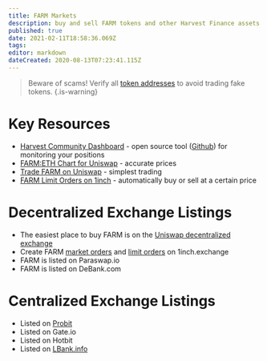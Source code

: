 ```yaml
---
title: FARM Markets
description: buy and sell FARM tokens and other Harvest Finance assets
published: true
date: 2021-02-11T18:58:36.069Z
tags: 
editor: markdown
dateCreated: 2020-08-13T07:23:41.115Z
---
```


> Beware of scams! Verify all [token addresses](https://github.com/harvest-finance/harvest) to avoid trading fake tokens.
{.is-warning}

# Key Resources

- [Harvest Community Dashboard](https://harvestfi.github.io/dashboard/) - open source tool ([Github](https://github.com/harvestfi/dashboard)) for monitoring your positions
- [FARM:ETH Chart for Uniswap](https://www.tradingview.com/symbols/FARMWETH/) - accurate prices
- [Trade FARM on Uniswap](https://app.uniswap.org/#/swap?outputCurrency=0xa0246c9032bc3a600820415ae600c6388619a14d) - simplest trading
- [FARM Limit Orders on 1inch](https://1inch.exchange/#/limit-order/USDC/FARM) - automatically buy or sell at a certain price


# Decentralized Exchange Listings


- The easiest place to buy FARM is on the [Uniswap decentralized exchange][uni-buy-farm]
- Create FARM [market orders](https://1inch.exchange/#/ETH/FARM) and [limit orders](https://1inch.exchange/#/limit-order/USDC/FARM) on 1inch.exchange
- FARM is listed on Paraswap.io
- FARM is listed on DeBank.com


# Centralized Exchange Listings

- Listed on [Probit](https://support.probit.com/hc/en-us/articles/900002847263)
- Listed on Gate.io
- Listed on Hotbit
- Listed on [LBank.info](https://twitter.com/LBank_Exchange/status/1303291365896331265)




[hf]: https://harvest.finance

[add-farm]: https://harvestfi.github.io/add-farm
[add-fdai]: https://harvestfi.github.io/add-fdai
[add-fusdc]: https://harvestfi.github.io/add-fusdc
[add-fusdt]: https://harvestfi.github.io/add-fusdt
[add-fwbtc]: https://harvestfi.github.io/add-fwbtc
[add-frenbtc]: https://harvestfi.github.io/add-frenbtc
[add-fcrvrenwbtc]: https://harvestfi.github.io/add-fcrvrenwbtc

[es-farm]: https://etherscan.io/token/0xa0246c9032bc3a600820415ae600c6388619a14d
[es-farm_usdc_lp]: https://etherscan.io/address/0x514906FC121c7878424a5C928cad1852CC545892
[es-fdai]: https://etherscan.io/token/0xab7fa2b2985bccfc13c6d86b1d5a17486ab1e04c
[es-fusdc]: https://etherscan.io/token/0xf0358e8c3CD5Fa238a29301d0bEa3D63A17bEdBE
[es-fusdt]: https://etherscan.io/token/0x053c80eA73Dc6941F518a68E2FC52Ac45BDE7c9C
[es-ftusd]: https://etherscan.io/token/0x7674622c63Bee7F46E86a4A5A18976693D54441b
[es-fwbtc]: https://etherscan.io/token/0x5d9d25c7C457dD82fc8668FFC6B9746b674d4EcB
[es-frenbtc]: https://etherscan.io/token/0xC391d1b08c1403313B0c28D47202DFDA015633C4
[es-fcrvrenwbtc]: https://etherscan.io/token/0x9aA8F427A17d6B0d91B6262989EdC7D45d6aEdf8
[es-fweth]: https://etherscan.io/token/0xFE09e53A81Fe2808bc493ea64319109B5bAa573e
[es-fusdc_weth_lp]: https://etherscan.io/token/0xA79a083FDD87F73c2f983c5551EC974685D6bb36
[es-fusdt_weth_lp]: https://etherscan.io/token/0x7DDc3ffF0612E75Ea5ddC0d6Bd4e268f70362Cff
[es-fdai_weth_lp]: https://etherscan.io/token/0x307E2752e8b8a9C29005001Be66B1c012CA9CDB7
[es-fwbtc_weth_lp]: https://etherscan.io/token/0x01112a60f427205dcA6E229425306923c3Cc2073
[es-fslp]: https://etherscan.io/token/0xF553E1f826f42716cDFe02bde5ee76b2a52fc7EB





[uni-buy-farm]: https://uniswap.exchange/swap?outputCurrency=0xa0246c9032bc3a600820415ae600c6388619a14d
[uni-buy_farm_usdc]: https://app.uniswap.org/#/add/0xa0246c9032bc3a600820415ae600c6388619a14d/0xa0b86991c6218b36c1d19d4a2e9eb0ce3606eb48
[uni-buy-fdai]: https://uniswap.exchange/swap?outputCurrency=0xe85c8581e60d7cd32bbfd86303d2a4fa6a951dac
[uni-buy-fusdc]: https://uniswap.exchange/swap?outputCurrency=0xc3f7ffb5d5869b3ade9448d094d81b0521e8326f
[uni-buy-fusdt]: https://uniswap.exchange/swap?outputCurrency=0xc7ee21406bb581e741fbb8b21f213188433d9f2f
[uni-buy-fwbtc]: https://uniswap.exchange/swap?outputCurrency=0xc07eb91961662d275e2d285bdc21885a4db136b0
[uni-buy-frenbtc]: https://uniswap.exchange/swap?outputCurrency=0xfbe122d0ba3c75e1f7c80bd27613c9f35b81feec
[uni-buy-fcrvrenwbtc]: https://uniswap.exchange/swap?outputCurrency=0x192E9d29D43db385063799BC239E772c3b6888F3
[uni-buy-fweth]: https://app.uniswap.org/#/swap?outputCurrency=0x8e298734681adbfc41ee5d17ff8b0d6d803e7098
[uni-buy-fusdc_weth_lp]: https://uniswap.exchange/add/0xa0b86991c6218b36c1d19d4a2e9eb0ce3606eb48/0xC02aaA39b223FE8D0A0e5C4F27eAD9083C756Cc2
[uni-buy-fusdt_weth_lp]: https://app.uniswap.org/#/add/0xdac17f958d2ee523a2206206994597c13d831ec7/0xC02aaA39b223FE8D0A0e5C4F27eAD9083C756Cc2
[uni-buy-fdai_weth_lp]: https://app.uniswap.org/#/add/0x6b175474e89094c44da98b954eedeac495271d0f/0xC02aaA39b223FE8D0A0e5C4F27eAD9083C756Cc2
[uni-buy-fwbtc_weth_lp]: https://app.uniswap.org/#/add/0x2260fac5e5542a773aa44fbcfedf7c193bc2c599/0xC02aaA39b223FE8D0A0e5C4F27eAD9083C756Cc2

[uni-info-farm]: https://uniswap.info/token/0xa0246c9032bc3a600820415ae600c6388619a14d
[uni-info-fdai]: https://uniswap.info/token/0xe85c8581e60d7cd32bbfd86303d2a4fa6a951dac
[uni-info-fusdc]: https://uniswap.info/token/0xc3f7ffb5d5869b3ade9448d094d81b0521e8326f
[uni-info-fusdt]: https://uniswap.info/token/0xc7ee21406bb581e741fbb8b21f213188433d9f2f
[uni-info-fwbtc]: https://uniswap.info/token/0xc07eb91961662d275e2d285bdc21885a4db136b0
[uni-info-frenbtc]: https://uniswap.info/token/0xfbe122d0ba3c75e1f7c80bd27613c9f35b81feec
[uni-info-fcrvrenwbtc]: https://uniswap.info/token/0x192E9d29D43db385063799BC239E772c3b6888F3
[uni-info-fweth]: https://uniswap.info/token/0x8e298734681adbfc41ee5d17ff8b0d6d803e7098
[uni-info-fusdc_weth_lp]: https://uniswap.info/token/0x63671425ef4D25Ec2b12C7d05DE855C143f16e3B
[uni-info-fusdt_weth_lp]: https://uniswap.info/token/0xB19EbFB37A936cCe783142955D39Ca70Aa29D43c
[uni-info-fdai_weth_lp]: https://uniswap.info/token/0x1a9F22b4C385f78650E7874d64e442839Dc32327
[uni-info-fwbtc_weth_lp]: https://uniswap.info/token/0xb1FeB6ab4EF7d0f41363Da33868e85EB0f3A57EE




[es-pool-farm]: https://etherscan.io/address/0xae024F29C26D6f71Ec71658B1980189956B0546D
[es-pool-fdai]: https://etherscan.io/address/0xF9E5f9024c2f3f2908A1d0e7272861a767C9484b
[es-pool-fusdc]: https://etherscan.io/address/0xE1f9A3EE001a2EcC906E8de637DBf20BB2d44633
[es-pool-fusdt]: https://etherscan.io/address/0x5bd997039FFF16F653EF15D1428F2C791519f58d










